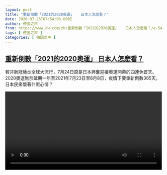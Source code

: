 ```yaml
---
layout: post
title: "重新倒數「2021的2020奧運」   日本人怎麽看？"
date: 2020-07-25T07:54:03.000Z
author: 德国之声
from: https://www.dw.com/zh/重新倒數「2021的2020奧運」   日本人怎麽看？/a-54305842
tags: [ 德国之声 ]
categories: [ 德国之声 ]
---
```

<!--1595663643000-->
[重新倒數「2021的2020奧運」   日本人怎麽看？](https://www.dw.com/zh/%E9%87%8D%E6%96%B0%E5%80%92%E6%95%B8%E3%80%8C2021%E7%9A%842020%E5%A5%A7%E9%81%8B%E3%80%8D%20%20%20%E6%97%A5%E6%9C%AC%E4%BA%BA%E6%80%8E%E9%BA%BD%E7%9C%8B%EF%BC%9F/a-54305842)
------

<div>
<p>若非新冠肺炎全球大流行，7月24日原是日本興奮迎接奧運開幕的四連休首天。2020奧運無奈延期一年至2021年7月23日至8月8日，疫情下要重新倒數365天，日本民衆懷著什麽心情？</small></p><video src="https://tvdownloaddw-a.akamaihd.net/dwtv_video/flv/vdt_zh/2020/bchi200724_001_tokyo_01i_sd_sor.mp4" controls style="width:100%"></video>
</div>

